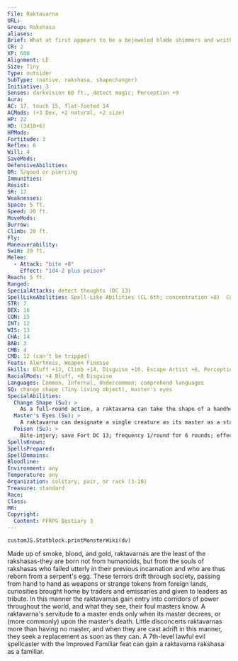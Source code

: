 ```yaml
---
File: Raktavarna
URL: 
Group: Rakshasa
aliases: 
Brief: What at first appears to be a bejeweled blade shimmers and writhes, transforming into a hideous, red-eyed serpent.
CR: 2
XP: 600
Alignment: LE
Size: Tiny
Type: outsider
SubType: (native, rakshasa, shapechanger)
Initiative: 3
Senses: darkvision 60 ft., detect magic; Perception +9
Aura: 
AC: 17, touch 15, flat-footed 14
ACMods: (+3 Dex, +2 natural, +2 size)
HP: 22
HD: (3d10+6)
HPMods: 
Fortitude: 3
Reflex: 6
Will: 4
SaveMods: 
DefensiveAbilities: 
DR: 5/good or piercing
Immunities: 
Resist: 
SR: 17
Weaknesses: 
Space: 5 ft.
Speed: 20 ft.
MoveMods: 
Burrow: 
Climb: 20 ft.
Fly: 
Maneuverability: 
Swim: 20 ft.
Melee: 
  - Attack: "bite +8"
    Effect: "1d4-2 plus poison"
Reach: 5 ft.
Ranged: 
SpecialAttacks: detect thoughts (DC 13)
SpellLikeAbilities: Spell-Like Abilities (CL 6th; concentration +8)  Constant-comprehend languages   1/day-charm person (DC 13), suggestion (DC 15)   1/week-commune (CL 12th, 6 questions)
STR: 7
DEX: 16
CON: 15
INT: 12
WIS: 13
CHA: 14
BAB: 3
CMB: 4
CMD: 12 (can't be tripped)
Feats: Alertness, Weapon Finesse
Skills: Bluff +12, Climb +14, Disguise +16, Escape Artist +6, Perception +9, Sense Motive +9, Stealth +17, Swim +11
RacialMods: +4 Bluff, +8 Disguise
Languages: Common, Infernal, Undercommon; comprehend languages
SQ: change shape (Tiny living object), master's eyes
SpecialAbilities:
  Change Shape (Su): >
    As a full-round action, a raktavarna can take the shape of a handheld object, most often an ornamental light, a one-handed weapon, or a piece of treasure. If the rakshasa remains stationary in such a form, it can attempt Stealth checks even while being observed. It can remain motionless in object form indefinitely, but reverts to its true form as soon as it takes any action.
  Master's Eyes (Su): >
    A raktavarna can designate a single creature as its master as a standard action. If the raktavarna is a spellcaster's familiar, its master is automatically that spellcaster, and the raktavarna cannot change this. As a full-round action, a raktavarna's master can observe  the world as if looking through the raktavarna's eyes. The master must concentrate to maintain this link each round. The master's visual senses are suppressed for this time, and he uses the raktavarna's darkvision, detect magic, and regular eyesight to observe the world. This ability has no limit on range, and functions even across planar boundaries. If the raktavarna is slain while its master is using this ability, the master is stunned for 1d4 rounds (no save).
  Poison (Su): >
    Bite-injury; save Fort DC 13; frequency 1/round for 6 rounds; effect 1d2 Wis plus modify memory; cure 1 save. Each time a victim takes Wisdom damage from this poison, a modify memory effect causes the victim to forget the previous minute's interactions with the raktavarna, as long as the raktavarna is no longer visible or is in object form. The save DC is Constitution-based.
SpellsKnown: 
SpellsPrepared: 
SpellDomains: 
Bloodline: 
Environment: any
Temperature: any
Organization: solitary, pair, or rack (3-10)
Treasure: standard
Race: 
Class: 
MR: 
Copyright:
  Content: PFRPG Bestiary 3
---
```

```dataviewjs
customJS.Statblock.printMonsterWiki(dv)
```
Made up of smoke, blood, and gold, raktavarnas are the least of the rakshasas-they are born not from humanoids, but from the souls of rakshasas who failed utterly in their previous incarnation and who are thus reborn from a serpent's egg.  These terrors drift through society, passing from hand to hand as weapons or strange tokens from foreign lands, curiosities brought home by traders and emissaries and given to leaders as tribute. In this manner the raktavarnas gain entry into corridors of power throughout the world, and what they see, their foul masters know. A raktavarna's servitude to a master ends only when its master decrees, or (more commonly) upon the master's death. Little disconcerts raktavarnas more than having no master, and when they are cast adrift in this manner, they seek a replacement as soon as they can.  A 7th-level lawful evil spellcaster with the Improved Familiar feat can gain a raktavarna rakshasa as a familiar.
